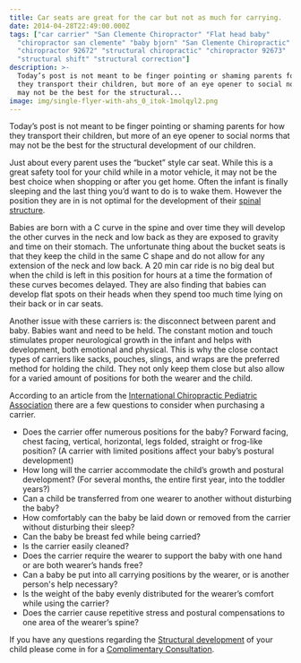 ```yaml
---
title: Car seats are great for the car but not as much for carrying.
date: 2014-04-28T22:49:00.000Z
tags: ["car carrier" "San Clemente Chiropractor" "Flat head baby"
  "chiropractor san clemente" "baby bjorn" "San Clemente Chiropractic"
  "chiropractor 92672" "structural chiropractic" "chiropractor 92673"
  "structural shift" "structural correction"]
description: >-
  Today’s post is not meant to be finger pointing or shaming parents for how
  they transport their children, but more of an eye opener to social norms that
  may not be the best for the structural...
image: img/single-flyer-with-ahs_0_itok-1molqyl2.png
---
```

Today’s post is not meant to be finger pointing or shaming parents for how they transport their children, but more of an eye opener to social norms that may not be the best for the structural development of our children.

Just about every parent uses the “bucket” style car seat. While this is a great safety tool for your child while in a motor vehicle, it may not be the best choice when shopping or after you get home. Often the infant is finally sleeping and the last thing you’d want to do is to wake them. However the position they are in is not optimal for the development of their [spinal structure](../why-structural-chiropractic.html "structural correction").

Babies are born with a C curve in the spine and over time they will develop the other curves in the neck and low back as they are exposed to gravity and time on their stomach. The unfortunate thing about the bucket seats is that they keep the child in the same C shape and do not allow for any extension of the neck and low back. A 20 min car ride is no big deal but when the child is left in this position for hours at a time the formation of these curves becomes delayed. They are also finding that babies can develop flat spots on their heads when they spend too much time lying on their back or in car seats.

Another issue with these carriers is: the disconnect between parent and baby. Babies want and need to be held. The constant motion and touch stimulates proper neurological growth in the infant and helps with development, both emotional and physical. This is why the close contact types of carriers like sacks, pouches, slings, and wraps are the preferred method for holding the child. They not only keep them close but also allow for a varied amount of positions for both the wearer and the child.

According to an article from the [International Chiropractic Pediatric Association](http://icpa4kids.org/Wellness-Research/baby-wearing-suggestions-for-carrying-your-baby.html "ICPA") there are a few questions to consider when purchasing a carrier.

* Does the carrier offer numerous positions for the baby? Forward facing, chest facing, vertical, horizontal, legs folded, straight or frog-like position? (A carrier with limited positions affect your baby’s postural development)
* How long will the carrier accommodate the child’s growth and postural development? (For several months, the entire first year, into the toddler years?)
* Can a child be transferred from one wearer to another without disturbing the baby?
* How comfortably can the baby be laid down or removed from the carrier without disturbing their sleep?
* Can the baby be breast fed while being carried?
* Is the carrier easily cleaned?
* Does the carrier require the wearer to support the baby with one hand or are both wearer’s hands free?
* Can a baby be put into all carrying positions by the wearer, or is another person's help necessary?
* Is the weight of the baby evenly distributed for the wearer’s comfort while using the carrier?
* Does the carrier cause repetitive stress and postural compensations to one area of the wearer’s spine?

If you have any questions regarding the [Structural development](../what-structural-shift.html "Structural Shirf") of your child please come in for a [](<>)[Complimentary Consultation](../schedule-complimentary-consultation.html "complimentary consultation").